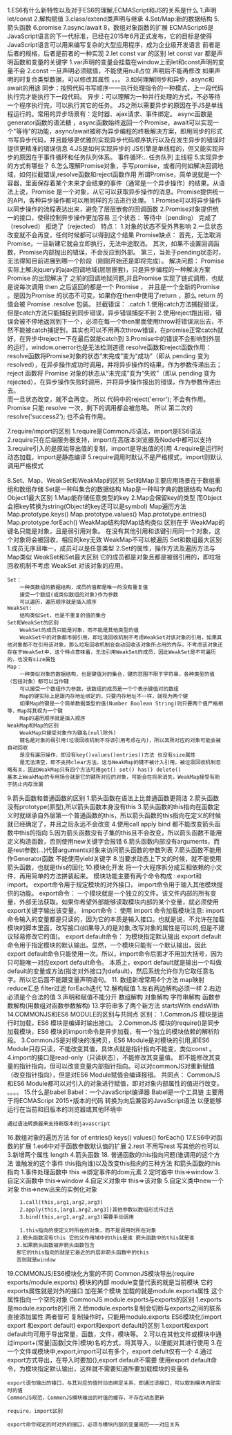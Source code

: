 1.ES6有什么新特性以及对于ES6的理解,ECMAScript和JS的关系是什么
    1.声明let/const
    2.解构赋值
    3.class/extend类声明与继承
    4.Set/Map:新的数据结构
    5.箭头函数
    6.promise
    7.async/await
    8，数组对象函数的扩展
    ECMAScript6是JavaScript语言的下一代标准，已经在2015年6月正式发布，它的目标是使得JavaScript语言可以用来编写复杂的大型应用程序，成为企业级开发语言
    前者是后者的规格，后者是前者的一种实现
2.let const var 的区别
    let const var 都是声明函数和变量的关键字
    1.var声明的变量会挂载在window上而let和const声明的变量不会
    2.const 
        一旦声明必须赋值，不能使用null占位
        声明后不能再修改
        如果声明的时复合类型数据，可以修改其属性
    。。。
3.如何理解同步和异步，async和await的用途
     同步：按照代码书写顺序一一执行处理指令的一种模式，上一段代码执行完才能执行下一段代码。
     异步：可以理解为一种并行处理的方式，不必等待一个程序执行完，可以执行其它的任务。
     JS之所以需要异步的原因在于JS是单线程运行的。常用的异步场景有：定时器、ajax请求、事件绑定。
     async函数是generator函数的语法糖 ，async函数始终返回一个Promise，await可以实现一个"等待"的功能，async/await被称为异步编程的终极解决方案，即用同步的形式书写异步代码，并且能够更优雅的实现异步代码顺序执行以及在发生异步的错误时提供更精准的错误信息
4.JS是如何实现异步的
    JS引擎是单线程的，但又能实现异步的原因在于事件循环和任务队列体系。
    事件循环:..
    任务队列
    主线程
5.实现异步的方式有哪些？
6.怎么理解Promise对象，手写promise，或者问何如解决回调地域，如何拦截错误,resolve函数和reject函数作用
    所谓Promise，简单说就是一个容器，里面保存着某个未来才会结束的事件（通常是一个异步操作）的结果。从语法上说，Promise 是一个对象，从它可以获取异步操作的消息。Promise提供统一的API，各种异步操作都可以用同样的方法进行处理。
    1.Promise可以将异步操作以同步操作的流程表达出来，避免了层层嵌套的回调函数
    2.Promise对象提供统一的接口，使得控制异步操作更加容易
    三个状态：
        等待中（pending）
        完成了（resolved）
        拒绝了（rejected）
    特点：
        1.对象的状态不受外界影响
        2.一旦状态改变就不会再变，任何时候都可以得到这个结果
    Promise缺点：
        首先，无法取消Promise，一旦新建它就会立即执行，无法中途取消。
        其次，如果不设置回调函数，Promise内部抛出的错误，不会反应到外部。
        第三，当处于pending状态时，无法得知目前进展到哪一个阶段（刚刚开始还是即将完成）。
    解决问题：
        Promise实际上解决jquery的ajax回调地域(层层嵌套)，只是异步编程的一种解决方案
        Promise 的出现解决了 之前的回调地狱问题,并且Promise 实现了链式调用，也就是说每次调用 then 之后返回的都是一个 Promise ， 并且是一个全新的Promise 。是因为Promise 的状态不可变。如果你在then中使用了return ，那么 return 的值会被 Promise .resolve 包装。
    拦截错误：
        .catch
        1.使用catch方法捕捉错误，但是catch方法只能捕捉到同步错误，异步错误捕捉不到
        2.使用reject跑出错，错误会被不停地返回到下一个，必须在每一个then里面使用throw将错误派出去，不然不能被catch捕捉到，其实也可以不用再次throw错误，在promise正常catch就好，在异步中reject一下在最后就能catch到
        3.Promise中的错误不会影响到外层的运行，window.onerror也是无法检测道德
    resolve函数和reject函数作用：
        resolve函数将Promise对象的状态“未完成”变为“成功”（即从 pending 变为 resolved），在异步操作成功时调用，并将异步操作的结果，作为参数传递出去；
        reject 函数将 Promise 对象的状态从“未完成”变为“失败”（即从 pending 变为 rejected），在异步操作失败时调用，并将异步操作报出的错误，作为参数传递出去。    
        而一旦状态改变，就不会再变。 所以 代码中的reject('error'); 不会有作用。
        Promise 只能 resolve 一次，剩下的调用都会被忽略。 所以 第二次的 resolve('success2'); 也不会有作用。    

7.require/import的区别
    1.require是CommonJS语法，import是ES6语法
    2.require只在后端服务器支持，import在高版本浏览器及Node中都可以支持
    3.require引入的是原始导出值的复制，import是导出值的引用
    4.require是运行时动态加载，import是静态编译
    5.require调用时默认不是严格模式，import则默认调用严格模式

8.Set、Map、WeakSet和WeakMap的区别
    Set和Map主要应用场景在于数组重组和数组存储
    Set是一种叫集合的数据结构 Map是一种叫字典的数据结构
    Map和Object1最大区别
        1.Map能存储任意类型的key
        2.Map会保留key的类型 而Object会把key转换为string(Object的key还可以是symbol)
    Map遍历方法
        Map.prototype.keys()
        Map.prototype.values()
        Map.prototype.entries()
        Map.prototype.forEach()
    WeakMap结构和Map结构类似 区别在于
        WeakMap的键名只能是对象，且是弱引用对象。
        在没有其他引用和该键引用同一个对象，这个对象将会被回收，相应的key无效
        WeakMap不可以被遍历
    Set和数组最大区别
        1.成员无序且唯一，成员可以是任意类型
        2.Set的属性，操作方法及遍历方法与Map类似
    WeakSet和Set最大区别
        它的成员都是对象且都是被弱引用的，即垃圾回收机制不考虑 WeakSet 对该对象的应用。

    Set：
        一种类数组的数据结构，成员的值都是唯一的没有重复值
        接受一个数组(或类似数组的对象)作为参数
        可以遍历，遍历顺序就是插入顺序
    WeakSet:
        结构类似Set，也是不重复的值的集合
    Set和WeakSet的区别
        WeakSet的成员只能是对象，而不能是其他类型的值
        WeakSet中的对象都市弱引用，即垃圾回收机制不考虑WeakSet对该对象的引用，如果其他对象都不在引用该对象，那么垃圾回收机制会自动回收该对象所占用的内存，不考虑该对象还存在于WeakSet中，这个特点意味着，无法引用WeakSet的成员，因此WeakSet是不可遍历的，也没有size属性
    Map：
        一种类似对象的数据结构，也是键值对的集合，键的范围不限于字符串，各种类型的值（包括对象）都可以当作键
        可以接受一个数组作为参数，该数组的成员是一个个表示键值对的数组
        Map的键实际上是跟内存地址绑定的，只要内存地址不一样，就视为两个键
        如果Map的键是一个简单数据类型的值(Number Boolean String)则只要两个值严格相等，Map将其视为一个键
        Map的遍历顺序就是插入顺序
    WeakMap和Map的区别
        WeakMap只接受对象作为键名(null除外)
        键名是对象的弱引用(垃圾回收机制不将该引用考虑在内)，所以其所对应的对象可能会被自动回收
        是没有遍历操作，即没有key()values()entries()方法 也没有size属性
        是无法清空，即不支持clear方法，这与WeakMap的键不被计入引用，被垃圾回收机制忽略有关，因此WeakMap只有四个方法可用get() set() has() delete()
    基本上WeakMap的专用场合就是它的键所对应的对象，可能会在将来消失，WeakMap接受有助于防止内存泄漏
9.箭头函数和普通函数的区别
    1.箭头函数在语法上比普通函数更简洁
    2.箭头函数没有prototype(原型),所以箭头函数本身没有this
    3.箭头函数的this指向在函数定义时就继承自外层第一个普通函数的this，所以箭头函数的this指向在定义的时候就已经确定了，并且之后永远不会改变
    4.使用call apply bind 都不能改变箭头函数中this的指向
    5.因为箭头函数没有子集的this且不会改变，所以箭头函数不能用定义构造函数，否则使用new关键字会报错
    6.箭头函数内部没有arguments，而是rest参数(...)代替arguments对象来访问箭头函数的参数列表
    7.箭头函数不能用作Generator函数 不能使用yield关键字
    8.当要求动态上下文的时候，就不能使用箭头函数，也就是this的固化
10.模块化开发
    将一个大程序拆分成互相依赖的小文件，再用简单的方法拼装起来。 模块功能主要有两个命令构成 : export和 import。
    export命令用于规定模块的对外接口，
    import命令用于输入其他模块提供的功能。
    export命令：
        一个模块就是一个独立的文件。该文件内部的所有变量，外部无法获取。如果你希望外部能够读取模块内部的某个变量，就必须使用export关键字输出该变量。
    import命令：
        使用 import 命令加载模块注意: import命令输入的变量都是只读的，因为它的本质是输入接口。也就是说，不允许在加载模块的脚本里面，改写接口(如果导入的是对象,改写对象的属性是可以的,但是不建议轻易修改它的值)。
    export default命令：
        为模块指定默认输出
        export default命令用于指定模块的默认输出。显然，一个模块只能有一个默认输出，因此export default命令只能使用一次。所以，import命令后面才不用加大括号，因为只可能唯一对应export default命令。
        本质上，export default就是输出一个叫做default的变量或方法(指定对外接口为default)，然后系统允许你为它取任意名字。所以它后面不能跟变量声明语句。
11.
    数组新增常用4个方法
        map映射
        reduce汇总
        filter过滤
        forEach迭代
12.解构赋值
    1.左右两边解构必须一样
    2.右边必须是个合法的值
    3.声明和赋值不能分开
    数组解构 对象解构 字符串解构 函数参数解构(用数组对函数参数解构)
13.字符串多了两个新方法
    startsWith endsWith
14.COMMONJS和ES6 MODULE的区别与共同点
    区别：
        1.CommonJS 模块是运行时加载，ES6 模块是编译时输出接口。
        2.CommonJS 模块的require()是同步加载模块，ES6 模块的import命令是异步加载，有一个独立的模块依赖的解析阶段。
        3.CommonJS是对模块的浅拷⻉，ES6 Module是对模块的引⽤,即ES6 Module只存只读，不能改变其值，具体点就是指针指向不能变，类似const 。
        4.import的接⼝是read-only（只读状态），不能修改其变量值。 即不能修改其变量的指针指向，但可以改变变量内部指针指向。可以对commonJS对重新赋值（改变指针指向），但是对ES6 Module赋值会编译报错。
    共同点：
        CommonJS和ES6 Module都可以对引⼊的对象进⾏赋值，即对对象内部属性的值进⾏改变。
    。。。。
15.什么是babel
    Babel：一个JavaScript编译器
    Babel是一个工具链 
    主要用于将ECMAScript 2015+版本的代码
    转换为向后兼容的JavaScript语法
    以便能够运行在当前和旧版本的浏览器或其他环境中

    通过语法转换器来支持新版本的javascript
16.数组对象的遍历方法
    for of
    entries()
    keys()
    values()
    forEach()
17.ES6中对函数的扩展
    1.es6中对于函数参数默认值的扩展
    2.rest 不用写rest 写其他的也可以
    3.新增两个属性 length
    4.箭头函数
18. 普通函数的this指向问题(谁调用的这个方法 谁触发的这个事件 this指向谁)以及改变this指向的三种方法 和箭头函数的this指向
        1.事件处理函数中 this =>绑定事件的dom元素
        2.定时器中 this=>window
        3.自定义函数中 this=>window
        4.自定义对象中 this=>该对象
        5.自定义类中new一个对象 this=>new出来的实例化对象

        1.call(this,arg1,arg2,arg3)
        2.apply(this,[arg1,arg2,arg3])其他参数以数组形式传过去
        3.bind(this,arg1,arg2,arg3)需要手动调用

        1.this指向的使定义时所在的对象，而不是调用时所在对象
       2.箭头函数没有this 它的父作用域中的this是谁 箭头函数中的this就是谁
       3.如果箭头函数被非箭头函数包含 
       那它的this指向的就是它最近的内层非箭头函数中的this
       否则就是window
19.COMMONJS/ES6模块化方案的不同
    CommonJS模块导出(require exports/module.exports)
    模块的内部 module变量代表的就是当前模块 它的exports属性就是对外的接口 加在某个模块 加载的就是module.exports属性 这个属性指向一个空的对象
    CommonJS module.exports与exports的区别
        1.exports是module.exports的引用
        2.给module.exports复制会切断与exports之间的联系
            直接添加属性 两者皆可
            复制操作时，只能用module.exports
    ES6模块化(import export 和export default)
    export和export default的区别
        1.export和export default均可用于导出常量，函数，文件，模块等。
        2.可以在其他文件或模块中通过import+(常量|函数|文件|模块)名的方式，将其导入，以便能对其进行使用
        3.在一个文件或模块中,export,import可以有多个，export defult仅有一个
        4.通过export方式导出，在导入时要加{},export default不需要
    使用export default命令，为模块指定默认输出，这样就不需要知道所要加载模块的变量名

    export语句输出的接口，与其对应的值时动态绑定关系，即通过该接口，可以取到模块内部实时的值
    CommonJS规范，CommonJS模块输出的时值的缓存，不存在动态更新

    require，import区别

    export命令规定的时对外的接口，必须与模块内部的变量简历一一对应关系
    

